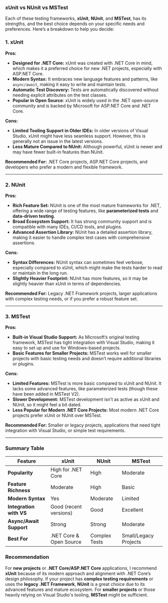 ### xUnit vs NUnit vs MSTest

Each of these testing frameworks, **xUnit**, **NUnit**, and **MSTest**, has its strengths, and the best choice depends on your specific needs and preferences. Here’s a breakdown to help you decide:

### 1. **xUnit**
**Pros:**
- **Designed for .NET Core:** xUnit was created with .NET Core in mind, which makes it a preferred choice for new .NET projects, especially with ASP.NET Core.
- **Modern Syntax:** It embraces new language features and patterns, like `async/await`, making it easy to write and maintain tests.
- **Automatic Test Discovery:** Tests are automatically discovered without needing explicit attributes on the test classes.
- **Popular in Open Source**: xUnit is widely used in the .NET open-source community and is backed by Microsoft for ASP.NET Core and .NET Core.

**Cons:**
- **Limited Tooling Support in Older IDEs:** In older versions of Visual Studio, xUnit might have less seamless support. However, this is generally not an issue in the latest versions.
- **Less Mature Compared to NUnit:** Although powerful, xUnit is newer and may have fewer built-in features than NUnit.

**Recommended For:** .NET Core projects, ASP.NET Core projects, and developers who prefer a modern and flexible framework.

---

### 2. **NUnit**
**Pros:**
- **Rich Feature Set:** NUnit is one of the most mature frameworks for .NET, offering a wide range of testing features, like **parameterized tests** and **data-driven testing**.
- **Broad Ecosystem Support:** It has strong community support and is compatible with many IDEs, CI/CD tools, and plugins.
- **Advanced Assertion Library:** NUnit has a detailed assertion library, making it easier to handle complex test cases with comprehensive assertions.

**Cons:**
- **Syntax Differences:** NUnit syntax can sometimes feel verbose, especially compared to xUnit, which might make the tests harder to read or maintain in the long run.
- **Slightly Heavier Footprint:** NUnit has more features, so it may be slightly heavier than xUnit in terms of dependencies.

**Recommended For:** Legacy .NET Framework projects, larger applications with complex testing needs, or if you prefer a robust feature set.

---

### 3. **MSTest**
**Pros:**
- **Built-in Visual Studio Support:** As Microsoft’s original testing framework, MSTest has tight integration with Visual Studio, making it easy to set up and use for Windows-based projects.
- **Basic Features for Smaller Projects:** MSTest works well for smaller projects with basic testing needs and doesn’t require additional libraries or plugins.

**Cons:**
- **Limited Features:** MSTest is more basic compared to xUnit and NUnit. It lacks some advanced features, like parameterized tests (though these have been added in MSTest V2).
- **Slower Development:** MSTest development isn’t as active as xUnit and NUnit, so it might feel a bit dated.
- **Less Popular for Modern .NET Core Projects:** Most modern .NET Core projects prefer xUnit or NUnit over MSTest.

**Recommended For:** Smaller or legacy projects, applications that need tight integration with Visual Studio, or simple test requirements.

---

### **Summary Table**

| Feature                 | xUnit                   | NUnit                 | MSTest                 |
|-------------------------|-------------------------|-----------------------|------------------------|
| **Popularity**          | High for .NET Core      | High                  | Moderate               |
| **Feature Richness**    | Moderate                | High                  | Basic                  |
| **Modern Syntax**       | Yes                     | Moderate              | Limited                |
| **Integration with VS** | Good (recent versions)  | Good                  | Excellent              |
| **Async/Await Support** | Strong                  | Strong                | Moderate               |
| **Best For**            | .NET Core & Open Source | Complex Tests         | Small/Legacy Projects  |

### **Recommendation**
For **new projects** or **.NET Core/ASP.NET Core** applications, I recommend **xUnit** because of its modern approach and alignment with .NET Core’s design philosophy. If your project has **complex testing requirements** or uses the **legacy .NET Framework**, **NUnit** is a great choice due to its advanced features and mature ecosystem. For **smaller projects** or those heavily relying on Visual Studio's tooling, **MSTest** might be sufficient.
